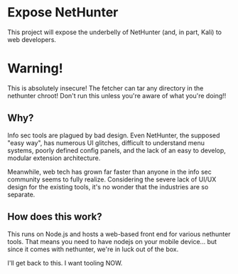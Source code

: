 # Expose NetHunter

This project will expose the underbelly of NetHunter (and, in part, Kali) to
web developers.

# Warning!

This is absolutely insecure! The fetcher can tar any directory in the nethunter
chroot! Don't run this unless you're aware of what you're doing!!

## Why?

Info sec tools are plagued by bad design. Even NetHunter, the supposed "easy
way", has numerous UI glitches, difficult to understand menu systems, poorly
defined config panels, and the lack of an easy to develop, modular extension
architecture.

Meanwhile, web tech has grown far faster than anyone in the info sec community
seems to fully realize. Considering the severe lack of UI/UX design for the
existing tools, it's no wonder that the industries are so separate.


## How does this work?

This runs on Node.js and hosts a web-based front end for various nethunter
tools. That means you need to have nodejs on your mobile device... but since it
comes with nethunter, we're in luck out of the box.

I'll get back to this. I want tooling NOW.


